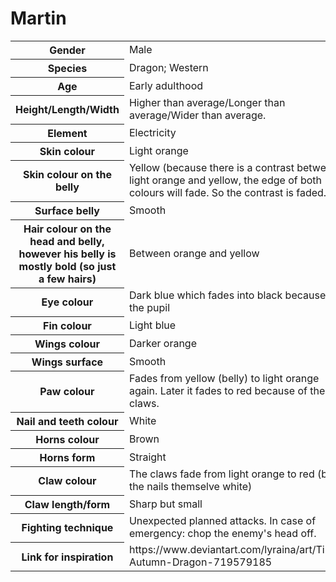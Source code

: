 # Martin
<table>
  <tr>
    <th>Gender</th>
    <td>Male</td>
  </tr>
  <tr>
    <th>Species</th>
    <td>Dragon; Western</td>
  </tr>
  <tr>
    <th>Age</th>
    <td>Early adulthood</td>
  </tr>
  <tr>
    <th>Height/Length/Width</th>
    <td>Higher than average/Longer than average/Wider than average.</td>
  </tr>
  <tr>
    <th>Element</th>
    <td>Electricity</td>
  </tr>
  <tr>
    <th>Skin colour</th>
    <td>Light orange</td>
  </tr>
  <tr>
    <th>Skin colour on the belly</th>
    <td>Yellow (because there is a contrast between light orange and yellow, the edge of both colours will fade. So the contrast is faded.)</td>
  </tr>
  <tr>
    <th>Surface belly</th>
    <td>Smooth</td>
  </tr>
  <tr>
    <th>Hair colour on the head and belly, however his belly is mostly bold (so just a few hairs)</th>
    <td>Between orange and yellow</td>
  </tr>
  <tr>
    <th>Eye colour</th>
    <td>Dark blue which fades into black because of the pupil</td>
  </tr>
  <tr>
    <th>Fin colour</th>
    <td>Light blue</td>
  </tr>
  <tr>
    <th>Wings colour</th>
    <td>Darker orange</td>
  </tr>
  <tr>
    <th>Wings surface</th>
    <td>Smooth</td>
  </tr>
  <tr>
    <th>Paw colour</th>
    <td>Fades from yellow (belly) to light orange again. Later it fades to red because of the claws.</td>
  </tr>
  <tr>
    <th>Nail and teeth colour</th>
    <td>White</td>
  </tr>
   <tr>
    <th>Horns colour</th>
    <td>Brown</td>
  </tr>
  <tr>
    <th>Horns form</th>
    <td>Straight</td>
  </tr>
  <tr>
    <th>Claw colour</th>
    <td>The claws fade from light orange to red (but the nails themselve white)</td>
  </tr>
  <tr>
    <th>Claw length/form</th>
    <td>Sharp but small</td>
  </tr>
  <tr>
    <th>Fighting technique</th>
    <td>Unexpected planned attacks. In case of emergency: chop the enemy's head off. </td>
  </tr>
  <tr>
    <th>Link for inspiration</th>
    <td>https://www.deviantart.com/lyraina/art/Tiny-Autumn-Dragon-719579185 </td>
  </tr>
</table>
